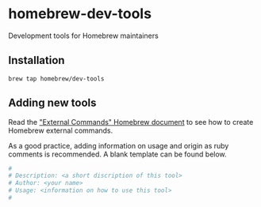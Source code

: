 # homebrew-dev-tools
Development tools for Homebrew maintainers

## Installation

```
brew tap homebrew/dev-tools
```

## Adding new tools

Read the ["External Commands" Homebrew document](https://github.com/Homebrew/brew/blob/master/docs/External-Commands.md) to see how to create Homebrew external commands.

As a good practice, adding information on usage and origin as ruby comments is recommended.
A blank template can be found below.

```ruby
#
# Description: <a short discription of this tool>
# Author: <your name>
# Usage: <information on how to use this tool>
#
```
